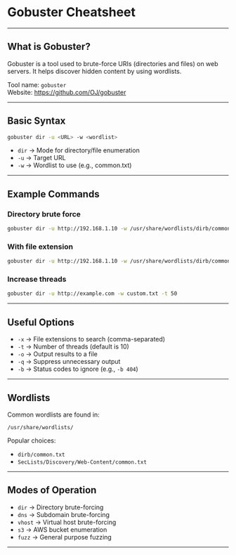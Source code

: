 # Gobuster Cheatsheet

---

## What is Gobuster?

Gobuster is a tool used to brute-force URIs (directories and files) on web servers. It helps discover hidden content by using wordlists.

Tool name: `gobuster`  
Website: https://github.com/OJ/gobuster

---

## Basic Syntax
```bash
gobuster dir -u <URL> -w <wordlist>
```

- `dir` → Mode for directory/file enumeration
- `-u` → Target URL
- `-w` → Wordlist to use (e.g., common.txt)

---

## Example Commands

### Directory brute force
```bash
gobuster dir -u http://192.168.1.10 -w /usr/share/wordlists/dirb/common.txt
```

### With file extension
```bash
gobuster dir -u http://192.168.1.10 -w /usr/share/wordlists/dirb/common.txt -x php,html,txt
```

### Increase threads
```bash
gobuster dir -u http://example.com -w custom.txt -t 50
```

---

## Useful Options

- `-x` → File extensions to search (comma-separated)
- `-t` → Number of threads (default is 10)
- `-o` → Output results to a file
- `-q` → Suppress unnecessary output
- `-b` → Status codes to ignore (e.g., `-b 404`)

---

## Wordlists

Common wordlists are found in:
```
/usr/share/wordlists/
```

Popular choices:
- `dirb/common.txt`
- `SecLists/Discovery/Web-Content/common.txt`

---

## Modes of Operation

- `dir` → Directory brute-forcing
- `dns` → Subdomain brute-forcing
- `vhost` → Virtual host brute-forcing
- `s3` → AWS bucket enumeration
- `fuzz` → General purpose fuzzing

---

